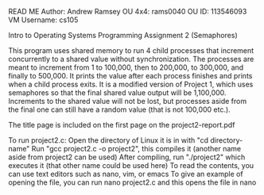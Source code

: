 READ ME
Author: Andrew Ramsey 
OU 4x4: rams0040
OU ID: 113546093
VM Username: cs105

Intro to Operating Systems Programming Assignment 2 (Semaphores)

This program uses shared memory to run 4 child processes that increment concurrently to a shared value without synchronization. The processes are meant to increment from 1 to 100,000, then to 200,000, to 300,000, and finally to 500,000. It prints the value after each process finishes and prints when a child process exits. It is a modified version of Project 1, which uses semaphores so that the final shared value output will be 1,100,000. Increments to the shared value will not be lost, but processes aside from the final one can still have a random value (that is not 100,000 etc.).

The title page is included on the first page on the project2-report.pdf

To run project2.c: 
Open the directory of Linux it is in with "cd directory-name"
Run "gcc project2.c -o project2", this compiles it (another name aside from project2 can be used)
After compiling, run "./project2" which executes it (that other name could be used here)
To read the contents, you can use text editors such as nano, vim, or emacs
To give an example of opening the file, you can run nano project2.c and this opens the file in nano



